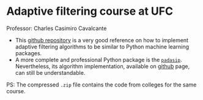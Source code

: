# Adaptive filtering course at UFC

Professor: Charles Casimiro Cavalcante

- This [github repository][1] is a very good reference on how to implement adaptive filtering algorithms to be similar to Python machine learning packages.
- A more complete and professional Python package is the [`padasip`][2]. Nevertheless, its algorithm implementation, available on [github][3] page, can still be understandable.

PS: The compressed `.zip` file contains the code from colleges for the same course.

[1]: https://github.com/guedes-joaofelipe/adaptive-filtering
[2]: https://matousc89.github.io/padasip/
[3]: https://github.com/matousc89/padasip/tree/master#detection-tools
